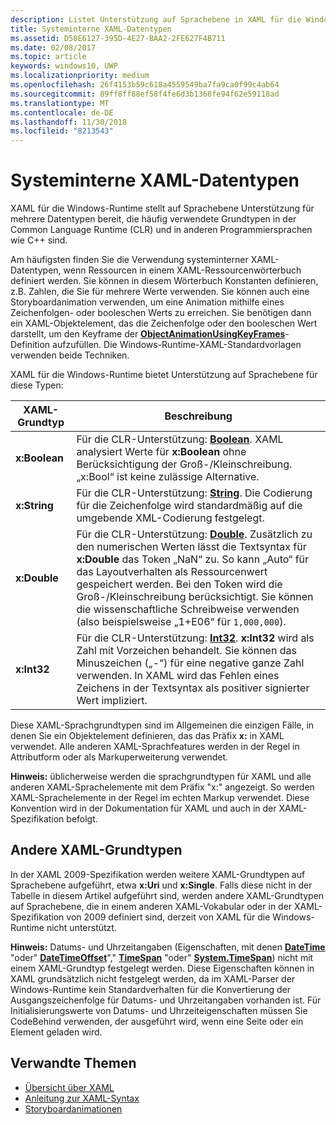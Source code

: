```yaml
---
description: Listet Unterstützung auf Sprachebene in XAML für die Windows-Runtime für bestimmte Datentypen in der Common Language Runtime (CLR) und in anderen Programmiersprachen wie C++ auf.
title: Systeminterne XAML-Datentypen
ms.assetid: D50E6127-395D-4E27-BAA2-2FE627F4B711
ms.date: 02/08/2017
ms.topic: article
keywords: windows10, UWP
ms.localizationpriority: medium
ms.openlocfilehash: 26f4153b59c618a4559549ba7fa9ca0f99c4ab64
ms.sourcegitcommit: 89ff8ff88ef58f4fe6d3b1368fe94f62e59118ad
ms.translationtype: MT
ms.contentlocale: de-DE
ms.lasthandoff: 11/30/2018
ms.locfileid: "8213543"
---
```

# <a name="xaml-intrinsic-data-types"></a>Systeminterne XAML-Datentypen


XAML für die Windows-Runtime stellt auf Sprachebene Unterstützung für mehrere Datentypen bereit, die häufig verwendete Grundtypen in der Common Language Runtime (CLR) und in anderen Programmiersprachen wie C++ sind.

Am häufigsten finden Sie die Verwendung systeminterner XAML-Datentypen, wenn Ressourcen in einem XAML-Ressourcenwörterbuch definiert werden. Sie können in diesem Wörterbuch Konstanten definieren, z.B. Zahlen, die Sie für mehrere Werte verwenden. Sie können auch eine Storyboardanimation verwenden, um eine Animation mithilfe eines Zeichenfolgen- oder booleschen Werts zu erreichen. Sie benötigen dann ein XAML-Objektelement, das die Zeichenfolge oder den booleschen Wert darstellt, um den Keyframe der [**ObjectAnimationUsingKeyFrames**](https://msdn.microsoft.com/library/windows/apps/br210320)-Definition aufzufüllen. Die Windows-Runtime-XAML-Standardvorlagen verwenden beide Techniken.

XAML für die Windows-Runtime bietet Unterstützung auf Sprachebene für diese Typen:

| XAML-Grundtyp | Beschreibung |
|-------|-------------|
| **x:Boolean**  | Für die CLR-Unterstützung: [**Boolean**](https://msdn.microsoft.com/library/windows/apps/xaml/system.boolean.aspx). XAML analysiert Werte für **x:Boolean** ohne Berücksichtigung der Groß-/Kleinschreibung. „x:Bool“ ist keine zulässige Alternative. |
| **x:String**   | Für die CLR-Unterstützung: [**String**](https://msdn.microsoft.com/library/windows/apps/xaml/system.string.aspx). Die Codierung für die Zeichenfolge wird standardmäßig auf die umgebende XML-Codierung festgelegt. |
| **x:Double**   | Für die CLR-Unterstützung: [**Double**](https://msdn.microsoft.com/library/windows/apps/xaml/system.double.aspx). Zusätzlich zu den numerischen Werten lässt die Textsyntax für **x:Double** das Token „NaN“ zu. So kann „Auto“ für das Layoutverhalten als Ressourcenwert gespeichert werden. Bei den Token wird die Groß-/Kleinschreibung berücksichtigt. Sie können die wissenschaftliche Schreibweise verwenden (also beispielsweise „1+E06“ für `1,000,000`). |
| **x:Int32**    | Für die CLR-Unterstützung: [**Int32**](https://msdn.microsoft.com/library/windows/apps/xaml/system.int32.aspx). **x:Int32** wird als Zahl mit Vorzeichen behandelt. Sie können das Minuszeichen („-“) für eine negative ganze Zahl verwenden. In XAML wird das Fehlen eines Zeichens in der Textsyntax als positiver signierter Wert impliziert. |

Diese XAML-Sprachgrundtypen sind im Allgemeinen die einzigen Fälle, in denen Sie ein Objektelement definieren, das das Präfix **x:** in XAML verwendet. Alle anderen XAML-Sprachfeatures werden in der Regel in Attributform oder als Markuperweiterung verwendet.

**Hinweis:** üblicherweise werden die sprachgrundtypen für XAML und alle anderen XAML-Sprachelemente mit dem Präfix "x:" angezeigt. So werden XAML-Sprachelemente in der Regel im echten Markup verwendet. Diese Konvention wird in der Dokumentation für XAML und auch in der XAML-Spezifikation befolgt.

## <a name="other-xaml-primitives"></a>Andere XAML-Grundtypen

In der XAML 2009-Spezifikation werden weitere XAML-Grundtypen auf Sprachebene aufgeführt, etwa **x:Uri** und **x:Single**. Falls diese nicht in der Tabelle in diesem Artikel aufgeführt sind, werden andere XAML-Grundtypen auf Sprachebene, die in einem anderen XAML-Vokabular oder in der XAML-Spezifikation von 2009 definiert sind, derzeit von XAML für die Windows-Runtime nicht unterstützt.

**Hinweis:** Datums- und Uhrzeitangaben (Eigenschaften, mit denen [**DateTime**](https://msdn.microsoft.com/library/windows/apps/br206576) "oder" [**DateTimeOffset**](https://msdn.microsoft.com/library/windows/apps/xaml/system.datetimeoffset.aspx)"," [**TimeSpan**](https://msdn.microsoft.com/library/windows/apps/br225996) "oder" [**System.TimeSpan**](https://msdn.microsoft.com/library/windows/apps/xaml/system.timespan.aspx)) nicht mit einem XAML-Grundtyp festgelegt werden. Diese Eigenschaften können in XAML grundsätzlich nicht festgelegt werden, da im XAML-Parser der Windows-Runtime kein Standardverhalten für die Konvertierung der Ausgangszeichenfolge für Datums- und Uhrzeitangaben vorhanden ist. Für Initialisierungswerte von Datums- und Uhrzeiteigenschaften müssen Sie CodeBehind verwenden, der ausgeführt wird, wenn eine Seite oder ein Element geladen wird.

## <a name="related-topics"></a>Verwandte Themen

* [Übersicht über XAML](xaml-overview.md)
* [Anleitung zur XAML-Syntax](xaml-syntax-guide.md)
* [Storyboardanimationen](https://msdn.microsoft.com/library/windows/apps/mt187354)
 

